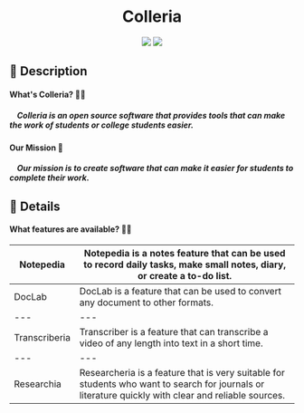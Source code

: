 <div align="center">
    <h1>Colleria</h1>
</div>

<div align="center">
    <img src="https://img.shields.io/badge/Python-FFD43B?style=for-the-badge&logo=python&logoColor=blue" /> 
    <img src="https://img.shields.io/badge/Visual_Studio_Code-0078D4?style=for-the-badge&logo=visual%20studio%20code&logoColor=white" />
</div>

<h2>
    📝 Description
    <h4>
        <b>What's Colleria? 🤷🏻</b>
        <h5>
            <p>&nbsp;&nbsp;&nbsp;&nbsp;Colleria is an open source software that provides tools that can make the work of students or college students easier.</p>
        </h5>
    </h4>
    <h4>
        <b>Our Mission 📜</b>
        <h5>
            <p>&nbsp;&nbsp;&nbsp;&nbsp;Our mission is to create software that can make it easier for students to complete their work.</p>
        </h5>
    </h4>
</h2>

<h2>
    📖 Details
    <h4>
        <b>What features are available? 🤷🏻</b>
        <!-- <p>
            <b>1. Notepedia&nbsp;|&nbsp;</b>
            Notepedia is a notes feature that can be used to record daily tasks, make small notes, diary, or create a to-do list.
        </p>
        <p>
            <b>2. DocLab&nbsp;|&nbsp;</b>
            DocLab is a feature that can be used to convert any document to other formats.
        </p>
        <p>
            <b>3. Transcriberia&nbsp;|&nbsp;</b>
            Transcriber is a feature that can transcribe a video of any length into text in a short time.
        </p>
        <p>
            <b>4. Researchia&nbsp;|&nbsp;</b>
            Researcheria is a feature that is very suitable for students who want to search for journals or literature quickly with clear and reliable sources.
        </p> -->
    </h4>
</h2>

| Notepedia | Notepedia is a notes feature that can be used to record daily tasks, make small notes, diary, or create a to-do list. |
| --- | --- |
| DocLab | DocLab is a feature that can be used to convert any document to other formats. |
| --- | --- |
| Transcriberia | Transcriber is a feature that can transcribe a video of any length into text in a short time. |
| --- | --- |
| Researchia | Researcheria is a feature that is very suitable for students who want to search for journals or literature quickly with clear and reliable sources. |
